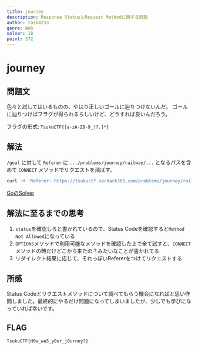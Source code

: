```yaml
---
title: journey
description: Response StatusとRequest Methodに関する問題
author: task4233
genre: Web
solver: 18
point: 372
---
```


# journey
## 問題文
色々と試してはいるものの、やはり正しいゴールに辿りつけないんだ。
ゴールに辿りつけばフラグが得られるらしいけど、どうすれば良いんだろう。

フラグの形式: `TsukuCTF{[a-zA-Z0-9_!?.]*}`

## 解法
`/goal` に対して `Referer` に `.../problems/journey/railway/...` となるパスを含めて `CONNECT` メソッドでリクエストを飛ばす。

```bash
curl -H 'Referer: https://tsukuctf.sechack365.com/problems/journey/railway/1' -X CONNECT https://tsukuctf.sechack365.com/problems/journey/goal
```

[GoのSolver](./main.go)

## 解法に至るまでの思考
1. `status`を確認しろと書かれているので、Status Codeを確認すると`Method Not Allowed`になっている
2. `OPTIONS`メソッドで利用可能なメソッドを確認した上で全て試すと、`CONNECT`メソッドの時だけどこから来たの？みたいなことが書かれてる
3. リダイレクト結果に応じて、それっぽいRefererをつけてリクエストする

## 所感
Status Codeとリクエストメソッドについて調べてもらう機会になればと思い作問しました。最終的にやるだけ問題になってしまいましたが、少しでも学びになっていれば幸いです。

## FLAG
```
TsukuCTF{H0w_wa5_y0ur_j0urney?}
```
